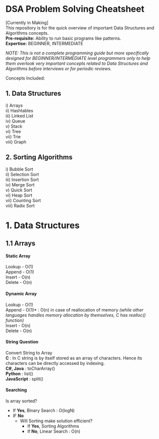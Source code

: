 # DSA Problem Solving Cheatsheet
[Currently in Making]  
This repository is for the quick overview of important Data Structures and Algorithms concepts.  
**Pre-requisite:** Ability to run basic programs like patterns.  
**Expertise:** BEGINNER, INTERMEDIATE  

*NOTE: This is not a complete programming guide but more specifically designed for BEGINNER/INTERMEDIATE level programmers only to help them overlook very important concepts related to Data Structures and Algorithms before interviews or for periodic reviews.*

Concepts Included:  
## 1. Data Structures
i) Arrays  
ii) Hashtables  
iii) Linked List  
iv) Queue  
v) Stack  
vi) Tree  
vii) Trie  
viii) Graph  
 
## 2. Sorting Algorithms  
i) Bubble Sort  
ii) Selection Sort  
iii) Insertion Sort  
iv) Merge Sort  
v) Quick Sort  
vi) Heap Sort  
vii) Counting Sort  
viii) Radix Sort  

# 1. Data Structures

## 1.1 Arrays

#### Static Array    
Lookup - O(1)  
Append - O(1)  
Insert - O(n)  
Delete - O(n)  

#### Dynamic Array  
Lookup - O(1)  
Append - O(1)* : O(n) in case of reallocation of memory *(while other languages handles memory allocation by themselves, C has realloc() function)*  
Insert - O(n)  
Delete - O(n)  

#### String Question
Convert String to Array  
**C**          : In C string is by itself stored as an array of characters. Hence its characters can be directly accessed by indexing.  
**C#, Java**   : toCharArray()  
**Python**     : list()  
**JavaScript** : split()  

#### Searching
Is array sorted?  
  - If **Yes**, Binary Search : O(logN)
  - IF **No**
    - Will Sorting make solution efficient?   
      - If **Yes**, Sorting Algorithms
      - If **No**, Linear Search : O(n)
